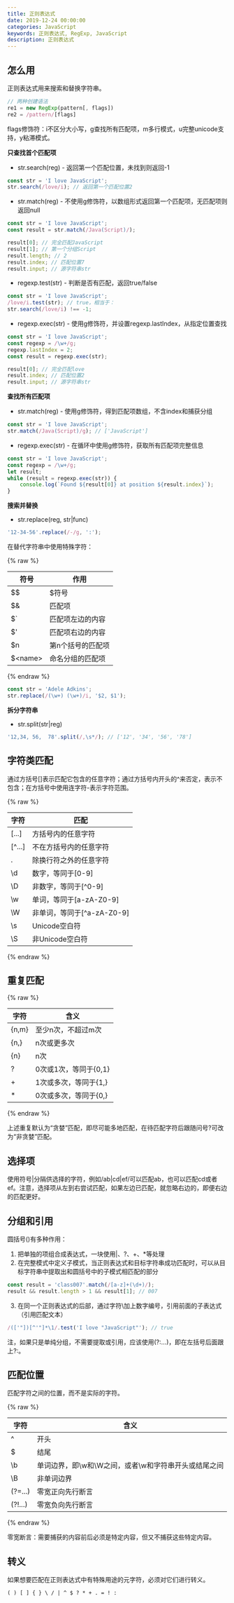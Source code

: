 ```yaml
---
title: 正则表达式
date: 2019-12-24 00:00:00
categories: JavaScript
keywords: 正则表达式, RegExp, JavaScript
description: 正则表达式
---
```


## 怎么用

正则表达式用来搜索和替换字符串。

``` JavaScript
// 两种创建语法
re1 = new RegExp(pattern[, flags])
re2 = /pattern/[flags]
```

flags修饰符：i不区分大小写，g查找所有匹配项，m多行模式，u完整unicode支持，y粘滞模式。

__只查找首个匹配项__

- str.search(reg) - 返回第一个匹配位置，未找到则返回-1

``` JavaScript
const str = 'I love JavaScript';
str.search(/love/i); // 返回第一个匹配位置2
```

- str.match(reg) - 不使用g修饰符，以数组形式返回第一个匹配项，无匹配项则返回null

``` JavaScript
const str = 'I love JavaScript';
const result = str.match(/Java(Script)/);

result[0]; // 完全匹配JavaScript
result[1]; // 第一个分组Script
result.length; // 2
result.index; // 匹配位置7
result.input; // 源字符串str
```

- regexp.test(str) - 判断是否有匹配，返回true/false

``` JavaScript
const str = 'I love JavaScript';
/love/i.test(str); // true，相当于：
str.search(/love/i) !== -1;
```

- regexp.exec(str) - 使用g修饰符，并设置regexp.lastIndex，从指定位置查找

``` JavaScript
const str = 'I love JavaScript';
const regexp = /\w+/g;
regexp.lastIndex = 2;
const result = regexp.exec(str);

result[0]; // 完全匹配love
result.index; // 匹配位置2
result.input; // 源字符串str
```

__查找所有匹配项__

- str.match(reg) - 使用g修饰符，得到匹配项数组，不含index和捕获分组

``` JavaScript
const str = 'I love JavaScript';
str.match(/Java(Script)/g); // ['JavaScript']
```

- regexp.exec(str) - 在循环中使用g修饰符，获取所有匹配项完整信息

``` JavaScript
const str = 'I love JavaScript';
const regexp = /\w+/g;
let result;
while (result = regexp.exec(str)) {
    console.log(`Found ${result[0]} at position ${result.index}`);
}
```

__搜索并替换__

- str.replace(reg, str|func)

``` JavaScript
'12-34-56'.replace(/-/g, ':');
```

在替代字符串中使用特殊字符：

{% raw %}
<table>
    <thead>
        <tr>
            <th>符号</th>
            <th>作用</th>
        </tr>
    </thead>
    <tbody>
        <tr>
            <td>$$</td>
            <td>$符号</td>
        </tr>
        <tr>
            <td>$&</td>
            <td>匹配项</td>
        </tr>
        <tr>
            <td>$`</td>
            <td>匹配项左边的内容</td>
        </tr>
        <tr>
            <td>$'</td>
            <td>匹配项右边的内容</td>
        </tr>
        <tr>
            <td>$n</td>
            <td>第n个括号的匹配项</td>
        </tr>
        <tr>
            <td>$&lt;name&gt;</td>
            <td>命名分组的匹配项</td>
        </tr>
    </tbody>
</table>
{% endraw %}

``` JavaScript
const str = 'Adele Adkins';
str.replace(/(\w+) (\w+)/i, '$2, $1');
```

__拆分字符串__

- str.split(str|reg)

``` JavaScript
'12,34, 56,  78'.split(/,\s*/); // ['12', '34', '56', '78']
```

## 字符类匹配

通过方括号[]表示匹配它包含的任意字符；通过方括号内开头的^来否定，表示不包含；在方括号中使用连字符-表示字符范围。

{% raw %}
<table>
    <thead>
        <tr>
            <th>字符</th>
            <th>匹配</th>
        </tr>
    </thead>
    <tbody>
        <tr>
            <td>[...]</td>
            <td>方括号内的任意字符</td>
        </tr>
        <tr>
            <td>[^...]</td>
            <td>不在方括号内的任意字符</td>
        </tr>
        <tr>
            <td>.</td>
            <td>除换行符之外的任意字符</td>
        </tr>
        <tr>
            <td>\d</td>
            <td>数字，等同于[0-9]</td>
        </tr>
        <tr>
            <td>\D</td>
            <td>非数字，等同于[^0-9]</td>
        </tr>
        <tr>
            <td>\w</td>
            <td>单词，等同于[a-zA-Z0-9]</td>
        </tr>
        <tr>
            <td>\W</td>
            <td>非单词，等同于[^a-zA-Z0-9]</td>
        </tr>
        <tr>
            <td>\s</td>
            <td>Unicode空白符</td>
        </tr>
        <tr>
            <td>\S</td>
            <td>非Unicode空白符</td>
        </tr>
    </tbody>
</table>
{% endraw %}

## 重复匹配

{% raw %}
<table>
    <thead>
        <tr>
            <th>字符</th>
            <th>含义</th>
        </tr>
    </thead>
    <tbody>
        <tr>
            <td>{n,m}</td>
            <td>至少n次，不超过m次</td>
        </tr>
        <tr>
            <td>{n,}</td>
            <td>n次或更多次</td>
        </tr>
        <tr>
            <td>{n}</td>
            <td>n次</td>
        </tr>
        <tr>
            <td>?</td>
            <td>0次或1次，等同于{0,1}</td>
        </tr>
        <tr>
            <td>+</td>
            <td>1次或多次，等同于{1,}</td>
        </tr>
        <tr>
            <td>*</td>
            <td>0次或多次，等同于{0,}</td>
        </tr>
    </tbody>
</table>
{% endraw %}

上述重复默认为“贪婪”匹配，即尽可能多地匹配，在待匹配字符后跟随问号?可改为“非贪婪”匹配。

## 选择项

使用符号|分隔供选择的字符，例如/ab|cd|ef/可以匹配ab，也可以匹配cd或者ef。注意，选择项从左到右尝试匹配，如果左边已匹配，就忽略右边的，即便右边的匹配更好。

## 分组和引用

圆括号()有多种作用：

1. 把单独的项组合成表达式，一块使用|、?、+、*等处理
2. 在完整模式中定义子模式，当正则表达式和目标字符串成功匹配时，可以从目标字符串中提取出和圆括号中的子模式相匹配的部分

``` JavaScript
const result = 'class007'.match(/[a-z]+(\d+)/);
result && result.length > 1 && result[1]; // 007
```

3. 在同一个正则表达式的后部，通过字符\加上数字编号，引用前面的子表达式（引用匹配文本）

``` JavaScript
/(['"])[^'"]*\1/.test('I love "JavaScript"'); // true
```

注，如果只是单纯分组，不需要提取或引用，应该使用(?:...)，即在左括号后面跟上?:。

## 匹配位置

匹配字符之间的位置，而不是实际的字符。

{% raw %}
<table>
    <thead>
        <tr>
            <th>字符</th>
            <th>含义</th>
        </tr>
    </thead>
    <tbody>
        <tr>
            <td>^</td>
            <td>开头</td>
        </tr>
        <tr>
            <td>$</td>
            <td>结尾</td>
        </tr>
        <tr>
            <td>\b</td>
            <td>单词边界，即\w和\W之间，或者\w和字符串开头或结尾之间</td>
        </tr>
        <tr>
            <td>\B</td>
            <td>非单词边界</td>
        </tr>
        <tr>
            <td>(?=...)</td>
            <td>零宽正向先行断言</td>
        </tr>
        <tr>
            <td>(?!...)</td>
            <td>零宽负向先行断言</td>
        </tr>
    </tbody>
</table>
{% endraw %}

零宽断言：需要捕获的内容前后必须是特定内容，但又不捕获这些特定内容。

## 转义

如果想要匹配在正则表达式中有特殊用途的元字符，必须对它们进行转义。

```
( ) [ ] { } \ / | ^ $ ? * + . = ! :
```
